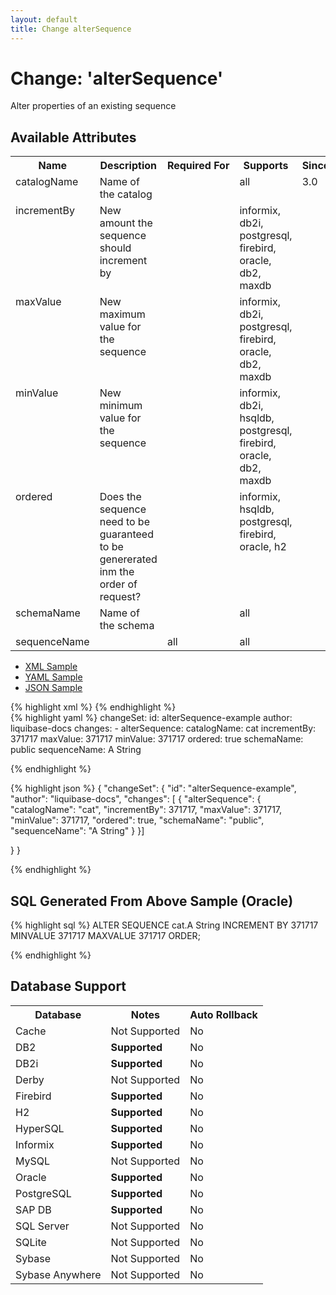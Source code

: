 ```yaml
---
layout: default
title: Change alterSequence
---
```


<!-- ====================================================== -->
<!-- GENERATED BY ChangeDocGenerator DO NOT MODIFY MANUALLY -->
<!-- ====================================================== -->

  <script>
  $(function() {
    $( "#changelog-tabs" ).tabs();
  });
</script>

# Change: 'alterSequence'

Alter properties of an existing sequence

## Available Attributes ##

<table>
<tr><th>Name</th><th>Description</th><th>Required&nbsp;For</th><th>Supports</th><th>Since</th></tr>
<tr><td style='vertical-align: top'>catalogName</td><td style='vertical-align: top'>Name of the catalog</td><td style='vertical-align: top'></td><td style='vertical-align:top'>all</td><td style='vertical-align: top'>3.0</td></tr>
<tr><td style='vertical-align: top'>incrementBy</td><td style='vertical-align: top'>New amount the sequence should increment by</td><td style='vertical-align: top'></td><td style='vertical-align:top'>informix, db2i, postgresql, firebird, oracle, db2, maxdb</td><td style='vertical-align: top'></td></tr>
<tr><td style='vertical-align: top'>maxValue</td><td style='vertical-align: top'>New maximum value for the sequence</td><td style='vertical-align: top'></td><td style='vertical-align:top'>informix, db2i, postgresql, firebird, oracle, db2, maxdb</td><td style='vertical-align: top'></td></tr>
<tr><td style='vertical-align: top'>minValue</td><td style='vertical-align: top'>New minimum value for the sequence</td><td style='vertical-align: top'></td><td style='vertical-align:top'>informix, db2i, hsqldb, postgresql, firebird, oracle, db2, maxdb</td><td style='vertical-align: top'></td></tr>
<tr><td style='vertical-align: top'>ordered</td><td style='vertical-align: top'>Does the sequence need to be guaranteed to be genererated inm the order of request?</td><td style='vertical-align: top'></td><td style='vertical-align:top'>informix, hsqldb, postgresql, firebird, oracle, h2</td><td style='vertical-align: top'></td></tr>
<tr><td style='vertical-align: top'>schemaName</td><td style='vertical-align: top'>Name of the schema</td><td style='vertical-align: top'></td><td style='vertical-align:top'>all</td><td style='vertical-align: top'></td></tr>
<tr><td style='vertical-align: top'>sequenceName</td><td style='vertical-align: top'></td><td style='vertical-align: top'>all</td><td style='vertical-align:top'>all</td><td style='vertical-align: top'></td></tr>
</table>

<div id='changelog-tabs'>
<ul>
    <li><a href="#tab-xml">XML Sample</a></li>
    <li><a href="#tab-yaml">YAML Sample</a></li>
    <li><a href="#tab-json">JSON Sample</a></li>
  </ul>
<div id='tab-xml'>
{% highlight xml %}
<changeSet author="liquibase-docs" id="alterSequence-example">
    <alterSequence catalogName="cat"
            incrementBy="371717"
            maxValue="371717"
            minValue="371717"
            ordered="true"
            schemaName="public"
            sequenceName="A String"/>
</changeSet>
{% endhighlight %}
</div>
<div id='tab-yaml'>
{% highlight yaml %}
changeSet:
  id: alterSequence-example
  author: liquibase-docs
  changes:
  - alterSequence:
      catalogName: cat
      incrementBy: 371717
      maxValue: 371717
      minValue: 371717
      ordered: true
      schemaName: public
      sequenceName: A String

{% endhighlight %}
</div>
<div id='tab-json'>
{% highlight json %}
{
  "changeSet": {
    "id": "alterSequence-example",
    "author": "liquibase-docs",
    "changes": [
      {
        "alterSequence": {
          "catalogName": "cat",
          "incrementBy": 371717,
          "maxValue": 371717,
          "minValue": 371717,
          "ordered": true,
          "schemaName": "public",
          "sequenceName": "A String"
        }
      }]
    
  }
}

{% endhighlight %}
</div>
</div>


## SQL Generated From Above Sample (Oracle)

{% highlight sql %}
ALTER SEQUENCE cat.A String INCREMENT BY 371717 MINVALUE 371717 MAXVALUE 371717 ORDER;


{% endhighlight %}

## Database Support

<table style='border:1;'>
<tr><th>Database</th><th>Notes</th><th>Auto Rollback</th></tr>
<tr><td>Cache</td><td>Not Supported</td><td>No</td></tr>
<tr><td>DB2</td><td><b>Supported</b></td><td>No</td></tr>
<tr><td>DB2i</td><td><b>Supported</b></td><td>No</td></tr>
<tr><td>Derby</td><td>Not Supported</td><td>No</td></tr>
<tr><td>Firebird</td><td><b>Supported</b></td><td>No</td></tr>
<tr><td>H2</td><td><b>Supported</b></td><td>No</td></tr>
<tr><td>HyperSQL</td><td><b>Supported</b></td><td>No</td></tr>
<tr><td>Informix</td><td><b>Supported</b></td><td>No</td></tr>
<tr><td>MySQL</td><td>Not Supported</td><td>No</td></tr>
<tr><td>Oracle</td><td><b>Supported</b></td><td>No</td></tr>
<tr><td>PostgreSQL</td><td><b>Supported</b></td><td>No</td></tr>
<tr><td>SAP DB</td><td><b>Supported</b></td><td>No</td></tr>
<tr><td>SQL Server</td><td>Not Supported</td><td>No</td></tr>
<tr><td>SQLite</td><td>Not Supported</td><td>No</td></tr>
<tr><td>Sybase</td><td>Not Supported</td><td>No</td></tr>
<tr><td>Sybase Anywhere</td><td>Not Supported</td><td>No</td></tr>
</table>
